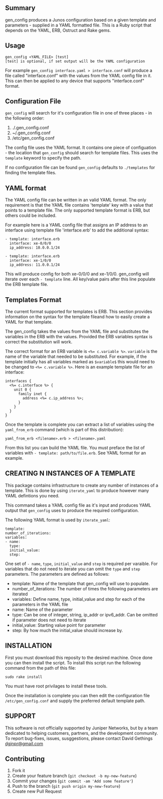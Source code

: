 ## Summary

gen_config produces a Junos configuration based on a given template and parameters - supplied in a YAML formatted file. This is a Ruby script that depends on the YAML, ERB, Ostruct and Rake gems.

## Usage

    gen_config <YAML_FILE> [test]
    [test] is optional, if set output will be the YAML configuration

For example `gen_config interface.yaml > interface.conf` will produce a file called "interface.conf" with the values from the YAML config file in it. This can then be applied to any device that supports "interface.conf" format.

## Configuration File

`gen_config` will search for it's configuration file in one of three places - in the following order:

1. ./.gen_config.conf
2. ~/.gen_config.conf
3. /etc/gen_config.conf

The config file uses the YAML format. It contains one piece of configuation - the location that `gen_config` should search for template files. This uses the `template` keyword to specify the path.

If no configuration file can be found `gen_config` defaults to `./templates` for finding the template files.

## YAML format

The YAML config file can be written in an valid YAML format. The only requirement is that the YAML file contains 'template' key with a value that points to a template file. The only supported template format is ERB, but others could be included.

For example here is a YAML config file that assigns an IP address to an interface using template file 'interface.erb' to add the additional syntax:

    - template: interface.erb
      interface: xe-0/0/0
      ip_address: 10.0.0.1/24

    - template: interface.erb
      interface: xe-1/0/0
      ip_address: 11.0.0.1/24

This will produce config for both xe-0/0/0 and xe-1/0/0. gen_config will iterate over each `- template` line. All key/value pairs after this line populate the ERB template file.

## Templates Format

The current format supported for templates is ERB. This section provides information on the syntax for the template fileand how to easily create a YAML for that template.

The gen_config takes the values from the YAML file and substitutes the variables in the ERB with the values. Provided the ERB variables syntax is correct the substitution will work.

The correct format for an ERB variable is `<%= c.variable %>`. `variable` is the name of the variable that needed to be substituted. For example, if the template initially has all variables marked as `$variable$` this would need to be changed to `<%= c.variable %>`. Here is an example template file for an interface:

    interfaces {
      <%= c.interface %> {
        unit 0 {
          family inet {
            address <%= c.ip_address %>;
          }
        }
      }
    }

Once the template is complete you can extract a list of variables using the `yaml_from_erb` command (which is part of this distribution):

    yaml_from_erb <filename>.erb > <filename>.yaml

From this list you can build the YAML file. You must preface the list of variables with `- template: path/to/file.erb`. See YAML format for an example.

## CREATING N INSTANCES OF A TEMPLATE

This package contains infrastructure to create any number of instances of a template. This is done by using `iterate_yaml` to produce however many YAML defintions you need.

This command takes a YAML config file as it's input and produces YAML output that `gen_config` uses to produce the required configuration.

The following YAML format is used by `iterate_yaml`:

    template: 
    number_of_iterations: 
    variables:
    - name: 
      type: 
      initial_value: 
      step: 
One set of `- name`, `type`, `initial_value` and `step` is required per varaible. For variables that do not need to iterate you can omit the `type` and `step` parameters. The parameters are defined as follows:

*   template:
    Name of the template that gen_config will use to populate.
*   number_of_iterations:
    The number of times the following parameters are iterated
*   variables:
    Define name, type, initial_value and step for each of the parameters in the YAML file
*   name:
    Name of the parameter
*   type:
    Can be one of integer, string, ip_addr or ipv6_addr. Can be omitted if parameter does not need to iterate
*   initial_value:
    Starting value point for parameter
*   step:
    By how much the initial_value should increase by.

## INSTALLATION

First you must download this reposity to the desired machine. Once done you can then install the script. To install this script run the following command from the path of this file:

    sudo rake install

You must have root privilages to install these tools.

Once the installation is complete you can then edit the configuration file `/etc/gen_config.conf` and supply the preferred default template path.

## SUPPORT

This software is not officially supported by Juniper Networks, but by a team dedicated to helping customers, partners, and the development community.  To report bug-fixes, issues, susggestions, please contact David Gethings <dgjnpr@gmail.com>

## Contributing

1. Fork it
2. Create your feature branch (`git checkout -b my-new-feature`)
3. Commit your changes (`git commit -am 'Add some feature'`)
4. Push to the branch (`git push origin my-new-feature`)
5. Create new Pull Request
